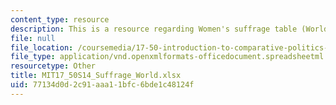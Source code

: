 ```yaml
---
content_type: resource
description: This is a resource regarding Women's suffrage table (World).
file: null
file_location: /coursemedia/17-50-introduction-to-comparative-politics-spring-2014/77134d0d2c91aaa11bfc6bde1c48124f_MIT17_50S14_Suffrage_World.xlsx
file_type: application/vnd.openxmlformats-officedocument.spreadsheetml.sheet
resourcetype: Other
title: MIT17_50S14_Suffrage_World.xlsx
uid: 77134d0d-2c91-aaa1-1bfc-6bde1c48124f
---
```

